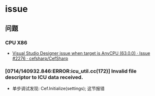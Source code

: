 # issue

## 问题

### CPU X86

- [Visual Studio Designer issue when target is AnyCPU (63.0.0) · Issue #2276 · cefsharp/CefSharp](https://github.com/cefsharp/CefSharp/issues/2276)

### [0714/140932.846:ERROR:icu_util.cc(172)] Invalid file descriptor to ICU data received.

- 单步调试发现: Cef.Initialize(settings); 这节报错
